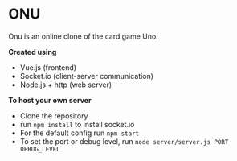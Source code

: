 # ONU
Onu is an online clone of the card game Uno.

**Created using**
- Vue.js (frontend)
- Socket.io (client-server communication)
- Node.js + http (web server)

**To host your own server**
- Clone the repository
- run `npm install` to install socket.io
- For the default config run `npm start`
- To set the port or debug level, run `node server/server.js PORT DEBUG_LEVEL`